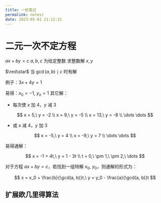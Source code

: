 ```yaml
---
title: 一些笔记
permalink: notes/
date: 2023-05-01 21:12:21
---
```

# 二元一次不定方程

$ax + by = c$
$a, b, c$ 为给定整数
求整数解 $x, y$

$\red\star$ 当 $\gcd(a,b) \mid c$ 时有解

例子：$3x + 4y = 1$

易得：$x_0 = -1,\ y_o = 1$
其它解：

- 每次使 $x$ 加 $4$，$y$ 减 $3$

$$
x = 5,\ y = -2 \\
x = 9,\ y = -5 \\
x = 13,\ y = -8 \\
\dots \dots
$$

- 或 $x$ 减 $4$，$y$ 加 $3$

$$
x = -5,\ y = 4 \\
x = -9,\ y = 7 \\
\dots \dots
$$

易得通解：

$$
x = -1 + 4t,\ y = 1 - 3t \\
t = 0,\ \pm 1,\ \pm 2,\ \dots
$$

对于方程 $ax + by = c$，若找到一组特解 $x_0,\ y_0$，则通解的形式为：

$$
x = x_0 + \frac{b}{\gcd(a, b)}t,\ y = y_0 - \frac{a}{\gcd(a, b)}t
$$

## 扩展欧几里得算法